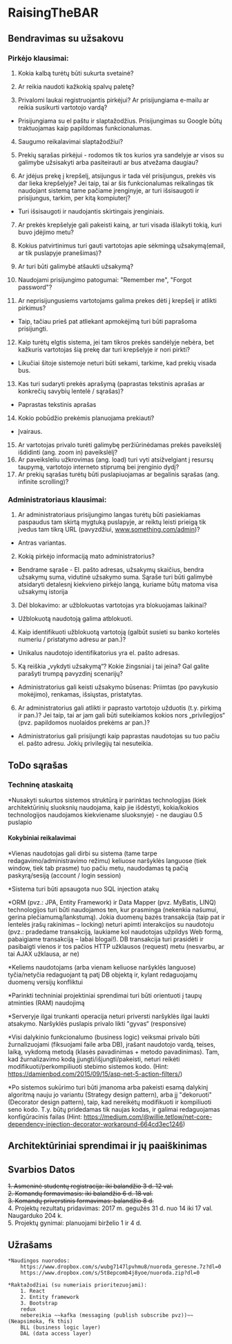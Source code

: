 # RaisingTheBAR

## Bendravimas su užsakovu

### Pirkėjo klausimai:

1. Kokia kalbą turėtų būti sukurta svetainė?

2. Ar reikia naudoti kažkokią spalvų paletę?

3. Privalomi laukai registruojantis pirkėjui? Ar prisijungiama e-mailu ar reikia susikurti vartotojo vardą?

  * Prisijungiama su el paštu ir slaptažodžius. Prisijungimas su Google būtų traktuojamas kaip papildomas funkcionalumas.

4. Saugumo reikalavimai slaptažodžiui?

5. Prekių sąrašas pirkėjui - rodomos tik tos kurios yra sandelyje
                             ar visos su galimybe užsisakyti arba pasiteirauti ar bus atvežama daugiau?

6. Ar įdėjus prekę į krepšelį, atsijungus ir tada vėl prisijungus, prekės vis dar lieka krepšelyje? Jei taip, tai ar šis funkcionalumas reikalingas tik naudojant sistemą tame pačiame įrenginyje, ar turi išsisaugoti ir prisijungus, tarkim, per kitą kompiuterį?

  * Turi išsisaugoti ir naudojantis skirtingais įrenginiais.

7. Ar prekės krepšelyje gali pakeisti kainą, ar turi visada išlaikyti tokią, kuri buvo įdėjimo metu?

8. Kokius patvirtinimus turi gauti vartotojas apie sėkmingą užsakymą(email, ar tik puslapyje pranešimas)?

9. Ar turi būti galimybė atšaukti užsakymą?

10. Naudojami prisijungimo patogumai: "Remember me", "Forgot password"?

11. Ar neprisijungusiems vartotojams galima prekes dėti į krepšelį ir atlikti pirkimus?
  
  * Taip, tačiau prieš pat atliekant apmokėjimą turi būti paprašoma prisijungti.

12. Kaip turėtų elgtis sistema, jei tam tikros prekės sandėlyje nebėra, bet kažkuris vartotojas šią prekę dar turi krepšelyje ir nori pirkti?
  
  * Likučiai šitoje sistemoje neturi būti sekami, tarkime, kad prekių visada bus.

13. Kas turi sudaryti prekės aprašymą (paprastas tekstinis aprašas ar konkrečių savybių lentelė / sąrašas)? 
  
  * Paprastas tekstinis aprašas

14. Kokio pobūdžio prekėmis planuojama prekiauti?
  
  * Įvairaus.
 
15. Ar vartotojas privalo turėti galimybę peržiūrinėdamas prekės paveikslėlį išdidinti (ang. zoom in) paveikslėlį?
16. Ar paveiksleliu užkrovimas (ang. load) turi vyti atsižvelgiant į resursų taupymą, vartotojo interneto stiprumą bei įrenginio dydį?
17. Ar prekių sąrašas turėtų būti puslapiuojamas ar begalinis sąrašas (ang. infinite scrolling)?

### Administratoriaus klausimai:

1. Ar administratoriaus prisijungimo langas turėtų būti pasiekiamas paspaudus tam skirtą mygtuką puslapyje, ar reiktų leisti prieigą tik įvedus tam tikrą URL (pavyzdžiui, www.something.com/admin)? 
  
  * Antras variantas.
  
2. Kokią pirkėjo informaciją mato administratorius? 
  
  * Bendrame sąraše - El. pašto adresas, užsakymų skaičius, bendra užsakymų suma, vidutinė užsakymo suma. Sąraše turi būti galimybė atsidaryti detalesnį kiekvieno pirkėjo langą, kuriame būtų matoma visa užsakymų istorija

3. Dėl blokavimo: ar užblokuotas vartotojas yra blokuojamas laikinai? 

  * Užblokuotą naudotoją galima atblokuoti.

4. Kaip identifikuoti užblokuotą vartotoją (galbūt susieti su banko kortelės numeriu / pristatymo adresu ar pan.)? 
  
  * Unikalus naudotojo identifikatorius yra el. pašto adresas.
  
5. Ką reiškia „vykdyti užsakymą“? Kokie žingsniai į tai įeina? Gal galite parašyti trumpą pavyzdinį scenarijų?
  
  * Administratorius gali keisti užsakymo būsenas: Priimtas (po pavykusio mokėjimo), renkamas, išsiųstas, pristatytas.
  
6. Ar administratorius gali atlikti ir paprasto vartotojo užduotis (t.y. pirkimą ir pan.)? Jei taip, tai ar jam gali būti suteikiamos kokios nors „privilegijos“ (pvz. papildomos nuolaidos prekėms ar pan.)?

  * Administratorius gali prisijungti kaip paprastas naudotojas su tuo pačiu el. pašto adresu. Jokių privilegijų tai nesuteikia.


## ToDo sąrašas


### Techninę ataskaitą

  *Nusakyti sukurtos sistemos struktūrą ir parinktas technologijas (kiek architektūrinių sluoksnių naudojama, kaip jie išdėstyti, kokia/kokios technologijos naudojamos kiekviename sluoksnyje) - ne daugiau 0.5 puslapio

#### Kokybiniai reikalavimai

  *Vienas naudotojas gali dirbi su sistema (tame tarpe redagavimo/administravimo režimu) keliuose naršyklės languose (tiek window, tiek tab prasme) tuo pačiu metu, naudodamas tą pačią paskyrą/sesiją (account / login session)
  
  *Sistema turi būti apsaugota nuo SQL injection atakų
  
  *ORM (pvz.: JPA, Entity Framework) ir Data Mapper (pvz. MyBatis, LINQ) technologijos turi būti naudojamos ten, kur prasminga (nekenkia našumui, gerina plečiamumą/lankstumą). Jokia duomenų bazės transakcija (taip pat ir lentelės įrašų rakinimas – locking) neturi apimti interakcijos su naudotoju (pvz.: pradedame transakciją, laukiame kol naudotojas užpildys Web formą, pabaigiame transakciją – labai blogai!). DB transakcija turi prasidėti ir pasibaigti vienos ir tos pačios HTTP užklausos (request) metu (nesvarbu, ar tai AJAX užklausa, ar ne)
  
  *Keliems naudotojams (arba vienam keliuose naršyklės languose) tyčia/netyčia redaguojant tą patį DB objektą ir, kylant redaguojamų duomenų versijų konfliktui
  
  *Parinkti techniniai projektiniai sprendimai turi būti orientuoti į taupų atminties (RAM) naudojimą
  
  *Serveryje ilgai trunkanti operacija neturi priversti naršyklės ilgai laukti atsakymo. Naršyklės puslapis privalo likti "gyvas“ (responsive)

  *Visi dalykinio funkcionalumo (business logic) veiksmai privalo būti žurnalizuojami (fiksuojami faile arba DB), įrašant naudotojo vardą, teises, laiką, vykdomą metodą (klasės pavadinimas + metodo pavadinimas). Tam, kad žurnalizavimo kodą įjungti/išjungti/pakeisti, neturi reikėti modifikuoti/perkompiliuoti stebimo sistemos kodo. (Hint: https://damienbod.com/2015/09/15/asp-net-5-action-filters/)
  
  *Po sistemos sukūrimo turi būti įmanoma arba pakeisti esamą dalykinį algoritmą nauju jo variantu (Strategy design pattern), arba jį "dekoruoti" (Decorator design pattern), taip, kad nereikėtų modifikuoti ir kompiliuoti seno kodo. T.y. būtų pridedamas tik naujas kodas, ir galimai redaguojamas konfigūracinis failas (Hint: https://medium.com/@willie.tetlow/net-core-dependency-injection-decorator-workaround-664cd3ec1246)

## Architektūriniai sprendimai ir jų paaiškinimas


## Svarbios Datos

~~1. Asmeninė studentų registracija: iki balandžio 3 d. 12 val.~~  
~~2. Komandų formavimasis: iki balandžio 6 d. 18 val.~~  
~~3. Komandų priverstinis formavimas: balandžio 8 d.~~  
4. Projektų rezultatų pridavimas: 2017 m. gegužės 31 d. nuo 14 iki 17 val. Naugarduko 204 k.  
5. Projektų gynimai: planuojami birželio 1 ir 4 d.  

## Užrašams

	*Naudingos nuorodos: 
		https://www.dropbox.com/s/wubg7147lpvhmu8/nuoroda_geresne.7z?dl=0
		https://www.dropbox.com/s/5t8epcomb4j8yoe/nuoroda.zip?dl=0

	*Raktažodžiai (su numeriais prioritezuojami):
		1. React
		2. Entity framework
		3. Bootstrap
		redux
		nebereikia ~~kafka (messaging (publish subscribe pvz))~~ (Neapsimoka, fk this)
		BLL (business logic layer)
		DAL (data access layer)
